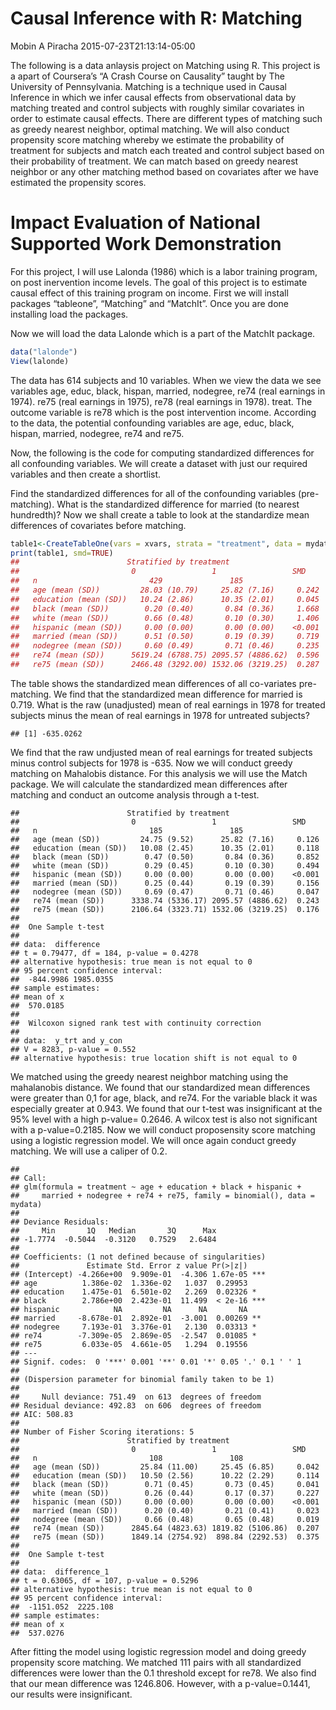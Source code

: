 Causal Inference with R: Matching
================
Mobin A Piracha
2015-07-23T21:13:14-05:00

The following is a data anlaysis project on Matching using R. This
project is a apart of Coursera’s “A Crash Course on Causality” taught by
The University of Pennsylvania. Matching is a technique used in Causal
Inference in which we infer causal effects from observational data by
matching treated and control subjects with roughly similar covariates in
order to estimate causal effects. There are different types of matching
such as greedy nearest neighbor, optimal matching. We will also conduct
propensity score matching whereby we estimate the probability of
treatment for subjects and match each treated and control subject based
on their probability of treatment. We can match based on greedy nearest
neighbor or any other matching method based on covariates after we have
estimated the propensity scores.

# Impact Evaluation of National Supported Work Demonstration

For this project, I will use Lalonda (1986) which is a labor training
program, on post inervention income levels. The goal of this project is
to estimate causal effect of this training program on income. First we
will install packages “tableone”, “Matching” and “MatchIt”. Once you are
done installing load the packages.

Now we will load the data Lalonde which is a part of the MatchIt
package.

``` r
data("lalonde")
View(lalonde)
```

The data has 614 subjects and 10 variables. When we view the data we see
variables age, educ, black, hispan, married, nodegree, re74 (real
earnings in 1974). re75 (real earnings in 1975), re78 (real earnings in
1978). treat. The outcome variable is re78 which is the post
intervention income. According to the data, the potential confounding
variables are age, educ, black, hispan, married, nodegree, re74 and
re75.

Now, the following is the code for computing standardized differences
for all confounding variables. We will create a dataset with just our
required variables and then create a shortlist.

Find the standardized differences for all of the confounding variables
(pre-matching). What is the standardized difference for married (to
nearest hundredth)? Now we shall create a table to look at the
standardize mean differences of covariates before matching.

``` r
table1<-CreateTableOne(vars = xvars, strata = "treatment", data = mydata, test = FALSE)
print(table1, smd=TRUE)
##                        Stratified by treatment
##                         0                 1                 SMD   
##   n                         429               185                 
##   age (mean (SD))         28.03 (10.79)     25.82 (7.16)     0.242
##   education (mean (SD))   10.24 (2.86)      10.35 (2.01)     0.045
##   black (mean (SD))        0.20 (0.40)       0.84 (0.36)     1.668
##   white (mean (SD))        0.66 (0.48)       0.10 (0.30)     1.406
##   hispanic (mean (SD))     0.00 (0.00)       0.00 (0.00)    <0.001
##   married (mean (SD))      0.51 (0.50)       0.19 (0.39)     0.719
##   nodegree (mean (SD))     0.60 (0.49)       0.71 (0.46)     0.235
##   re74 (mean (SD))      5619.24 (6788.75) 2095.57 (4886.62)  0.596
##   re75 (mean (SD))      2466.48 (3292.00) 1532.06 (3219.25)  0.287
```

The table shows the standardized mean differences of all co-variates
pre-matching. We find that the standardized mean difference for married
is 0.719. What is the raw (unadjusted) mean of real earnings in 1978 for
treated subjects minus the mean of real earnings in 1978 for untreated
subjects?

    ## [1] -635.0262

We find that the raw undjusted mean of real earnings for treated
subjects minus control subjects for 1978 is -635. Now we will conduct
greedy matching on Mahalobis distance. For this analysis we will use the
Match package. We will calculate the standardized mean differences after
matching and conduct an outcome analysis through a t-test.

    ##                        Stratified by treatment
    ##                         0                 1                 SMD   
    ##   n                         185               185                 
    ##   age (mean (SD))         24.75 (9.52)      25.82 (7.16)     0.126
    ##   education (mean (SD))   10.08 (2.45)      10.35 (2.01)     0.118
    ##   black (mean (SD))        0.47 (0.50)       0.84 (0.36)     0.852
    ##   white (mean (SD))        0.29 (0.45)       0.10 (0.30)     0.494
    ##   hispanic (mean (SD))     0.00 (0.00)       0.00 (0.00)    <0.001
    ##   married (mean (SD))      0.25 (0.44)       0.19 (0.39)     0.156
    ##   nodegree (mean (SD))     0.69 (0.47)       0.71 (0.46)     0.047
    ##   re74 (mean (SD))      3338.74 (5336.17) 2095.57 (4886.62)  0.243
    ##   re75 (mean (SD))      2106.64 (3323.71) 1532.06 (3219.25)  0.176
    ## 
    ##  One Sample t-test
    ## 
    ## data:  difference
    ## t = 0.79477, df = 184, p-value = 0.4278
    ## alternative hypothesis: true mean is not equal to 0
    ## 95 percent confidence interval:
    ##  -844.9986 1985.0355
    ## sample estimates:
    ## mean of x 
    ##  570.0185
    ## 
    ##  Wilcoxon signed rank test with continuity correction
    ## 
    ## data:  y_trt and y_con
    ## V = 8283, p-value = 0.552
    ## alternative hypothesis: true location shift is not equal to 0

We matched using the greedy nearest neighbor matching using the
mahalanobis distance. We found that our standardized mean differences
were greater than 0,1 for age, black, and re74. For the variable black
it was especially greater at 0.943. We found that our t-test was
insignificant at the 95% level with a high p-value= 0.2646. A wilcox
test is also not significant with a p-value=0.2185. Now we will conduct
proposensity score matching using a logistic regression model. We will
once again conduct greedy matching. We will use a caliper of 0.2.

    ## 
    ## Call:
    ## glm(formula = treatment ~ age + education + black + hispanic + 
    ##     married + nodegree + re74 + re75, family = binomial(), data = mydata)
    ## 
    ## Deviance Residuals: 
    ##     Min       1Q   Median       3Q      Max  
    ## -1.7774  -0.5044  -0.3120   0.7529   2.6484  
    ## 
    ## Coefficients: (1 not defined because of singularities)
    ##               Estimate Std. Error z value Pr(>|z|)    
    ## (Intercept) -4.266e+00  9.909e-01  -4.306 1.67e-05 ***
    ## age          1.386e-02  1.336e-02   1.037  0.29953    
    ## education    1.475e-01  6.501e-02   2.269  0.02326 *  
    ## black        2.786e+00  2.423e-01  11.499  < 2e-16 ***
    ## hispanic            NA         NA      NA       NA    
    ## married     -8.678e-01  2.892e-01  -3.001  0.00269 ** 
    ## nodegree     7.193e-01  3.376e-01   2.130  0.03313 *  
    ## re74        -7.309e-05  2.869e-05  -2.547  0.01085 *  
    ## re75         6.033e-05  4.661e-05   1.294  0.19556    
    ## ---
    ## Signif. codes:  0 '***' 0.001 '**' 0.01 '*' 0.05 '.' 0.1 ' ' 1
    ## 
    ## (Dispersion parameter for binomial family taken to be 1)
    ## 
    ##     Null deviance: 751.49  on 613  degrees of freedom
    ## Residual deviance: 492.83  on 606  degrees of freedom
    ## AIC: 508.83
    ## 
    ## Number of Fisher Scoring iterations: 5
    ##                        Stratified by treatment
    ##                         0                 1                 SMD   
    ##   n                         108               108                 
    ##   age (mean (SD))         25.84 (11.00)     25.45 (6.85)     0.042
    ##   education (mean (SD))   10.50 (2.56)      10.22 (2.29)     0.114
    ##   black (mean (SD))        0.71 (0.45)       0.73 (0.45)     0.041
    ##   white (mean (SD))        0.26 (0.44)       0.17 (0.37)     0.227
    ##   hispanic (mean (SD))     0.00 (0.00)       0.00 (0.00)    <0.001
    ##   married (mean (SD))      0.20 (0.40)       0.21 (0.41)     0.023
    ##   nodegree (mean (SD))     0.66 (0.48)       0.65 (0.48)     0.019
    ##   re74 (mean (SD))      2845.64 (4823.63) 1819.82 (5106.86)  0.207
    ##   re75 (mean (SD))      1849.14 (2754.92)  898.84 (2292.53)  0.375
    ## 
    ##  One Sample t-test
    ## 
    ## data:  difference_1
    ## t = 0.63065, df = 107, p-value = 0.5296
    ## alternative hypothesis: true mean is not equal to 0
    ## 95 percent confidence interval:
    ##  -1151.052  2225.108
    ## sample estimates:
    ## mean of x 
    ##  537.0276

After fitting the model using logistic regression model and doing greedy
propensity score matching. We matched 111 pairs with all standardized
differences were lower than the 0.1 threshold except for re78. We also
find that our mean difference was 1246.806. However, with a
p-value=0.1441, our results were insignificant.
